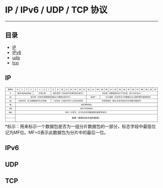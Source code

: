 IP / IPv6 / UDP / TCP 协议
==========================

****
## 目录
* [IP](#IP)
* [IPv6](#IPv6)
* [udp](#udp)
* [tcp](#tcp)

IP
--------
![](/images/IP.png "IP数据报格式")
*标示：用来标示一个数据包是否为一组分片数据包的一部分，标志字段中最低位记为MF位。MF=0表示此数据包为分片中的最后一位。


IPv6
--------


UDP
--------



TCP
--------
